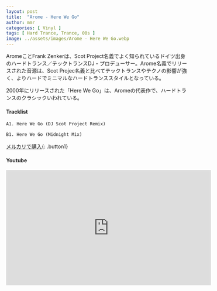 ```yaml
---
layout: post
title:  "Arome - Here We Go"
author: mmr
categories: [ Vinyl ]
tags: [ Hard Trance, Trance, 00s ]
image: ../assets/images/Arome - Here We Go.webp
---
```


AromeことFrank Zenkerは、Scot Project名義でよく知られているドイツ出身のハードトランス／テックトランスDJ・プロデューサー。Arome名義でリリースされた音源は、Scot Projec名義と比べてテックトランスやテクノの影響が強く、よりハードでミニマルなハードトランススタイルとなっている。

2000年にリリースされた「Here We Go」は、Aromeの代表作で、ハードトランスのクラシックいわれている。


#### Tracklist
```md
A1. Here We Go (DJ Scot Project Remix)

B1. Here We Go (Midnight Mix)
```

[メルカリで購入](https://jp.mercari.com/item/m94656874755?afid=6142608987){: .button1}

#### Youtube
<iframe width="560" height="315" src="https://www.youtube.com/embed/oimiwO-ugQw?si=X-dtZE1tbog57xlG" title="YouTube video player" frameborder="0" allow="accelerometer; autoplay; clipboard-write; encrypted-media; gyroscope; picture-in-picture; web-share" referrerpolicy="strict-origin-when-cross-origin" allowfullscreen></iframe>